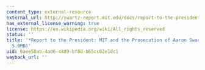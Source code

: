 ```yaml
---
content_type: external-resource
external_url: http://swartz-report.mit.edu/docs/report-to-the-president.pdf
has_external_license_warning: true
license: https://en.wikipedia.org/wiki/All_rights_reserved
status: ''
title: '*Report to the President: MIT and the Prosecution of Aaron Swartz*. (PDF -
  5.0MB)'
uid: 6aee58ab-4ad6-44d9-bf8d-b65cc62e1dc1
wayback_url: ''
---
```

